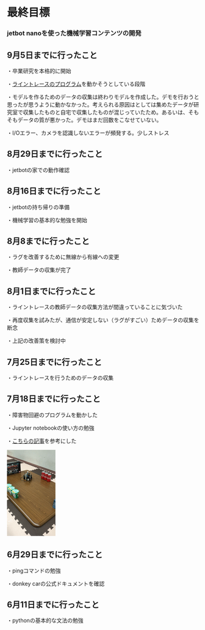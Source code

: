 # 最終目標
### jetbot nanoを使った機械学習コンテンツの開発

## 9月5日までに行ったこと
・卒業研究を本格的に開始

・[ライントレースのプログラム](https://www.ogis-ri.co.jp/otc/hiroba/technical/lets-try-jetbot/part4.html)を動かそうとしている段階

・モデルを作るためのデータの収集は終わりモデルを作成した。デモを行おうと思ったが思うように動かなかった。考えられる原因はとしては集めたデータが研究室で収集したものと自宅で収集したものが混じっていたため。あるいは、そもそもデータの質が悪かった。デモはまだ回数をこなせていない。

・I/Oエラー、カメラを認識しないエラーが頻発する。少しストレス

## 8月29日までに行ったこと
・jetbotの家での動作確認

## 8月16日までに行ったこと
・jetbotの持ち帰りの準備

・機械学習の基本的な勉強を開始

## 8月8までに行ったこと
・ラグを改善するために無線から有線への変更

・教師データの収集が完了

## 8月1日までに行ったこと
・ライントレースの教師データの収集方法が間違っていることに気づいた

・再度収集を試みたが、通信が安定しない（ラグがすごい）ためデータの収集を断念

・上記の改善策を検討中

## 7月25日までに行ったこと
・ライントレースを行うためのデータの収集

## 7月18日までに行ったこと
・障害物回避のプログラムを動かした

・Jupyter notebookの使い方の勉強

・[こちらの記事](https://www.ogis-ri.co.jp/otc/hiroba/technical/lets-try-jetbot/part4.html)を参考にした

![demo](firstdemo.gif)

## 6月29日までに行ったこと
・pingコマンドの勉強

・donkey carの公式ドキュメントを確認
## 6月11日までに行ったこと
・pythonの基本的な文法の勉強

